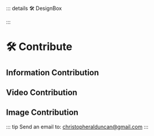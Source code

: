 ::: details 🛠 DesignBox



:::



# 🛠 Contribute

## Information Contribution

## Video Contribution


## Image Contribution


::: tip Send an email to:
christopheralduncan@gmail.com
:::